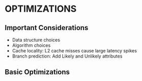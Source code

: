 # OPTIMIZATIONS

## Important Considerations
- Data structure choices
- Algorithm choices
- Cache locality: L2 cache misses cause large latency spikes
- Branch prediction: Add Likely and Unlikely attributes

## Basic Optimizations
